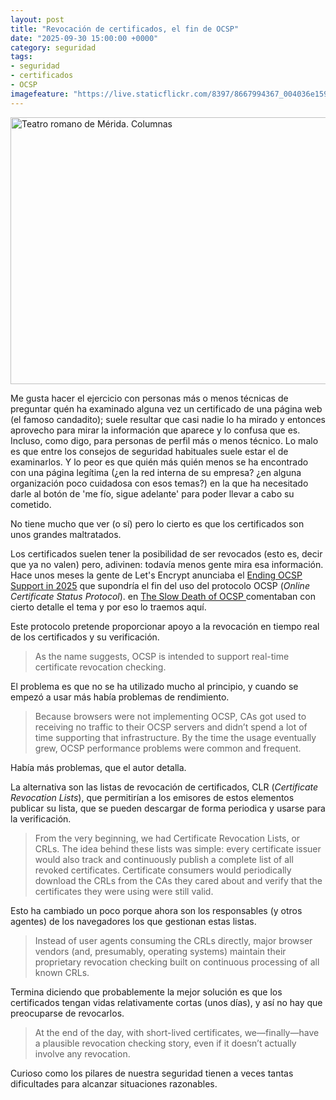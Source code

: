 ```yaml
---
layout: post
title: "Revocación de certificados, el fin de OCSP"
date: "2025-09-30 15:00:00 +0000"
category: seguridad
tags:
- seguridad
- certificados
- OCSP
imagefeature: "https://live.staticflickr.com/8397/8667994367_004036e159_z.jpg"
---
```

<a data-flickr-embed="true" href="https://www.flickr.com/photos/fernand0/8667994367/" title="Teatro romano de Mérida. Columnas"><img src="https://live.staticflickr.com/8397/8667994367_004036e159_z.jpg" width="640" height="427" alt="Teatro romano de Mérida. Columnas"/></a><script async src="//embedr.flickr.com/assets/client-code.js" charset="utf-8"></script>

Me gusta hacer el ejercicio con personas más o menos técnicas de preguntar quén ha examinado alguna vez un certificado de una página web (el famoso candadito); suele resultar que casi nadie lo ha mirado y entonces aprovecho para mirar la información que aparece y lo confusa que es. Incluso, como digo, para personas de perfil más o menos técnico.
Lo malo es que entre los consejos de seguridad habituales suele estar el de examinarlos. Y lo peor es que quién más quién menos se ha encontrado con una página legítima (¿en la red interna de su empresa? ¿en alguna organización poco cuidadosa con esos temas?) en la que ha necesitado darle al botón de 'me fío, sigue adelante' para poder llevar a cabo su cometido.

No tiene mucho que ver (o sí) pero lo cierto es que los certificados son unos grandes maltratados.

Los certificados suelen tener la posibilidad de ser revocados (esto es, decir que ya no valen) pero, adivinen: todavía menos gente mira esa información. Hace unos meses la gente de Let's Encrypt anunciaba el [Ending OCSP Support in 2025](https://letsencrypt.org/2024/12/05/ending-ocsp) que supondría el fin del uso del protocolo OCSP (*Online Certificate Status Protocol*).
en [The Slow Death of OCSP ](https://www.feistyduck.com/newsletter/issue_121_the_slow_death_of_ocsp) comentaban con cierto detalle el tema y por eso lo traemos aquí.

Este protocolo pretende proporcionar apoyo a la revocación en tiempo real de los certificados y su verificación.

> As the name suggests, OCSP is intended to support real-time certificate revocation checking.

El problema es que no se ha utilizado mucho al principio, y cuando se empezó a usar más había problemas de rendimiento.

> Because browsers were not implementing OCSP, CAs got used to receiving no traffic to their OCSP servers and didn’t spend a lot of time supporting that infrastructure. By the time the usage eventually grew, OCSP performance problems were common and frequent.

Había más problemas, que el autor detalla.

La alternativa son las listas de revocación de certificados, CLR (*Certificate Revocation Lists*), que permitirían a los emisores de estos elementos publicar su lista, que se pueden descargar de forma periodica y usarse para la verificación.

> From the very beginning, we had Certificate Revocation Lists, or CRLs. The idea behind these lists was simple: every certificate issuer would also track and continuously publish a complete list of all revoked certificates. Certificate consumers would periodically download the CRLs from the CAs they cared about and verify that the certificates they were using were still valid.

Esto ha cambiado un poco porque ahora son los responsables (y otros agentes) de los navegadores los que gestionan estas listas.

> Instead of user agents consuming the CRLs directly, major browser vendors (and, presumably, operating systems) maintain their proprietary revocation checking built on continuous processing of all known CRLs.

Termina diciendo que probablemente la mejor solución es que los certificados tengan vidas relativamente cortas (unos días), y así no hay que preocuparse de revocarlos.

> At the end of the day, with short-lived certificates, we—finally—have a plausible revocation checking story, even if it doesn’t actually involve any revocation.

Curioso como los pilares de nuestra seguridad tienen a veces tantas dificultades para alcanzar situaciones razonables.
